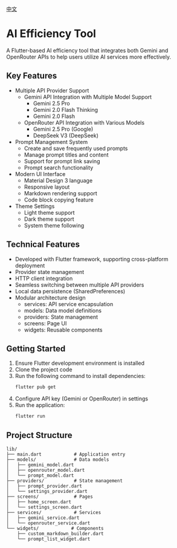 [中文](README.md)

# AI Efficiency Tool

A Flutter-based AI efficiency tool that integrates both Gemini and OpenRouter APIs to help users utilize AI services more effectively.

## Key Features

- Multiple API Provider Support
  - Gemini API Integration with Multiple Model Support
    - Gemini 2.5 Pro
    - Gemini 2.0 Flash Thinking
    - Gemini 2.0 Flash
  - OpenRouter API Integration with Various Models
    - Gemini 2.5 Pro (Google)
    - DeepSeek V3 (DeepSeek)
- Prompt Management System
  - Create and save frequently used prompts
  - Manage prompt titles and content
  - Support for prompt link saving
  - Prompt search functionality
- Modern UI Interface
  - Material Design 3 language
  - Responsive layout
  - Markdown rendering support
  - Code block copying feature
- Theme Settings
  - Light theme support
  - Dark theme support
  - System theme following

## Technical Features

- Developed with Flutter framework, supporting cross-platform deployment
- Provider state management
- HTTP client integration
- Seamless switching between multiple API providers
- Local data persistence (SharedPreferences)
- Modular architecture design
  - services: API service encapsulation
  - models: Data model definitions
  - providers: State management
  - screens: Page UI
  - widgets: Reusable components

## Getting Started

1. Ensure Flutter development environment is installed
2. Clone the project code
3. Run the following command to install dependencies:
   ```bash
   flutter pub get
   ```
4. Configure API key (Gemini or OpenRouter) in settings
5. Run the application:
   ```bash
   flutter run
   ```

## Project Structure

```
lib/
├── main.dart            # Application entry
├── models/              # Data models
│   ├── gemini_model.dart
│   ├── openrouter_model.dart
│   └── prompt_model.dart
├── providers/           # State management
│   ├── prompt_provider.dart
│   └── settings_provider.dart
├── screens/             # Pages
│   ├── home_screen.dart
│   └── settings_screen.dart
├── services/            # Services
│   ├── gemini_service.dart
│   └── openrouter_service.dart
└── widgets/            # Components
    ├── custom_markdown_builder.dart
    └── prompt_list_widget.dart
```
